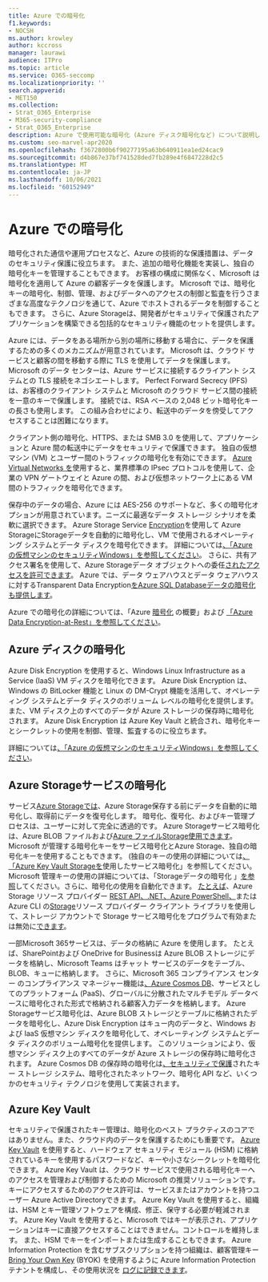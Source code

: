 ```yaml
---
title: Azure での暗号化
f1.keywords:
- NOCSH
ms.author: krowley
author: kccross
manager: laurawi
audience: ITPro
ms.topic: article
ms.service: O365-seccomp
ms.localizationpriority: ''
search.appverid:
- MET150
ms.collection:
- Strat_O365_Enterprise
- M365-security-compliance
- Strat_O365_Enterprise
description: Azure で使用可能な暗号化 (Azure ディスク暗号化など) について説明します。
ms.custom: seo-marvel-apr2020
ms.openlocfilehash: f3672800b6f90277195a63b640911ea1ed24cac9
ms.sourcegitcommit: d4b867e37bf741528ded7fb289e4f6847228d2c5
ms.translationtype: MT
ms.contentlocale: ja-JP
ms.lasthandoff: 10/06/2021
ms.locfileid: "60152949"
---
```

# <a name="encryption-in-azure"></a>Azure での暗号化

暗号化された通信や運用プロセスなど、Azure の技術的な保護措置は、データのセキュリティ保護に役立ちます。 また、追加の暗号化機能を実装し、独自の暗号化キーを管理することもできます。 お客様の構成に関係なく、Microsoft は暗号化を適用して Azure の顧客データを保護します。 Microsoft では、暗号化キーの暗号化、制御、管理、およびデータへのアクセスの制御と監査を行うさまざまな高度なテクノロジを通じて、Azure でホストされるデータを制御することもできます。 さらに、Azure Storageは、開発者がセキュリティで保護されたアプリケーションを構築できる包括的なセキュリティ機能のセットを提供します。

Azure には、データをある場所から別の場所に移動する場合に、データを保護するための多くのメカニズムが用意されています。 Microsoft は、クラウド サービスと顧客の間を移動する際に TLS を使用してデータを保護します。 Microsoft のデータ センターは、Azure サービスに接続するクライアント システムとの TLS 接続をネゴシエートします。 Perfect Forward Secrecy (PFS) は、お客様のクライアント システムと Microsoft のクラウド サービス間の接続を一意のキーで保護します。 接続では、RSA ベースの 2,048 ビット暗号化キーの長さも使用します。 この組み合わせにより、転送中のデータを傍受してアクセスすることは困難になります。

クライアント側の暗号化、HTTPS、または SMB 3.0 を使用して、アプリケーションと Azure 間の転送中にデータをセキュリティで保護できます。 [](/azure/storage/storage-client-side-encryption) 独自の仮想マシン (VM) とユーザー間のトラフィックの暗号化を有効にできます。 [Azure Virtual Networks を](https://azure.microsoft.com/services/virtual-network/)使用すると、業界標準の IPsec プロトコルを使用して、企業の VPN ゲートウェイと Azure の間、および仮想ネットワーク上にある VM 間のトラフィックを暗号化できます。

保存中のデータの場合、Azure には AES-256 のサポートなど、多くの暗号化オプションが用意されています。ニーズに最適なデータ ストレージ シナリオを柔軟に選択できます。 Azure Storage Service [Encryption](/azure/storage/storage-service-encryption)を使用して Azure StorageにStorageデータを自動的に暗号化し、VM で使用されるオペレーティング システムとデータ ディスクを暗号化できます。 詳細については[、「Azure の仮想マシンのセキュリティWindows」を参照してください](/azure/security/azure-security-disk-encryption)。 さらに、共有アクセス署名を使用して、Azure Storageデータ オブジェクトへの委任[されたアクセスを許可できます](/azure/storage/storage-dotnet-shared-access-signature-part-1)。 Azure では、データ ウェアハウスとデータ ウェアハウスに対するTransparent Data Encryption[をAzure SQL Databaseデータの暗号化も提供します](/sql/relational-databases/security/encryption/transparent-data-encryption-azure-sql)。

Azure での暗号化の詳細については、「Azure [暗号化](/azure/security/security-azure-encryption-overview) の概要」および [「Azure Data Encryption-at-Rest」を参照してください](/azure/security/azure-security-encryption-atrest)。

## <a name="azure-disk-encryption"></a>Azure ディスクの暗号化

Azure Disk Encryption を使用すると、Windows Linux Infrastructure as a Service (IaaS) VM ディスクを暗号化できます。 Azure Disk Encryption は、Windows の BitLocker 機能と Linux の DM-Crypt 機能を活用して、オペレーティング システムとデータ ディスクのボリューム レベルの暗号化を提供します。 また、VM ディスク上のすべてのデータが Azure ストレージの保存時に暗号化されます。 Azure Disk Encryption は Azure Key Vault と統合され、暗号化キーとシークレットの使用を制御、管理、監査するのに役立ちます。

詳細については[、「Azure の仮想マシンのセキュリティWindows」を参照してください](/azure/virtual-machines/windows/security-recommendations)。

## <a name="azure-storage-service-encryption"></a>Azure Storageサービスの暗号化

サービス[Azure Storageでは](/azure/storage/storage-service-encryption)、Azure Storage保存する前にデータを自動的に暗号化し、取得前にデータを復号化します。 暗号化、復号化、およびキー管理プロセスは、ユーザーに対して完全に透過的です。 Azure Storageサービス暗号化は、Azure BLOB ファイルおよび[Azure ファイルStorage](https://azure.microsoft.com/services/storage/blobs/)[使用できます](https://azure.microsoft.com/services/storage/files/)。 Microsoft が管理する暗号化キーをサービス暗号化とAzure Storage、独自の暗号化キーを使用することもできます。 (独自のキーの使用の詳細については[、「Azure Key Vault Storageを](/azure/storage/common/storage-service-encryption-customer-managed-keys)使用したサービス暗号化」を参照してください。 Microsoft 管理キーの使用の詳細については、「Storageデータの暗号化 」[を参照](/azure/storage/storage-service-encryption)してください。さらに、暗号化の使用を自動化できます。 [たとえば](/powershell/azureps-cmdlets-docs)、Azure Storage リソース プロバイダー [REST API、.NET、Azure PowerShell、](/rest/api/storagerp/)または Azure CLI の[Storage](/dotnet/api/overview/azure/storage)リソース プロバイダー クライアント ライブラリを使用して、ストレージ アカウントで Storage サービス暗号化をプログラムで有効または無効に[できます](/azure/storage/storage-azure-cli)。

一部Microsoft 365サービスは、データの格納に Azure を使用します。 たとえば、SharePointおよび OneDrive for Businessは Azure BLOB ストレージにデータを格納し、Microsoft Teams はチャット サービスのデータをテーブル、BLOB、キューに格納します。 さらに、Microsoft 365 コンプライアンス センター のコンプライアンス マネージャー機能は[、Azure Cosmos DB](/azure/cosmos-db/database-encryption-at-rest)、サービスとしてのプラットフォーム (PaaS)、グローバルに分散されたマルチモデル データベースに暗号化された形式で格納される顧客入力データを格納します。 Azure Storageサービス暗号化は、Azure BLOB ストレージとテーブルに格納されたデータを暗号化し、Azure Disk Encryption はキュー内のデータと、Windows および IaaS 仮想マシン ディスクを暗号化して、オペレーティング システムとデータ ディスクのボリューム暗号化を提供します。 このソリューションにより、仮想マシン ディスク上のすべてのデータが Azure ストレージの保存時に暗号化されます。 Azure Cosmos DB の保存時の暗号化は[、セキュリティで保護](/azure/cosmos-db/database-encryption-at-rest)されたキー ストレージ システム、暗号化されたネットワーク、暗号化 API など、いくつかのセキュリティ テクノロジを使用して実装されます。

## <a name="azure-key-vault"></a>Azure Key Vault

セキュリティで保護されたキー管理は、暗号化のベスト プラクティスのコアではありません。また、クラウド内のデータを保護するためにも重要です。 [Azure Key Vault](/azure/key-vault/key-vault-whatis) を使用すると、ハードウェア セキュリティ モジュール (HSM) に格納されているキーを使用するパスワードなど、キーや小さなシークレットを暗号化できます。 Azure Key Vault は、クラウド サービスで使用される暗号化キーへのアクセスを管理および制御するための Microsoft の推奨ソリューションです。 キーにアクセスするためのアクセス許可は、サービスまたはアカウントを持つユーザー Azure Active Directoryできます。 Azure Key Vault を使用すると、組織は、HSM とキー管理ソフトウェアを構成、修正、保守する必要が軽減されます。 Azure Key Vault を使用すると、Microsoft ではキーが表示され、アプリケーションはキーに直接アクセスすることはできません。コントロールを維持します。 また、HSM でキーをインポートまたは生成することもできます。 Azure Information Protection を含むサブスクリプションを持つ組織は、顧客管理キー [Bring Your Own Key](/information-protection/plan-design/byok-price-restrictions) (BYOK) を使用するように Azure Information Protection テナントを構成し、その使用状況を [ログに記録できます](/information-protection/deploy-use/log-analyze-usage)。